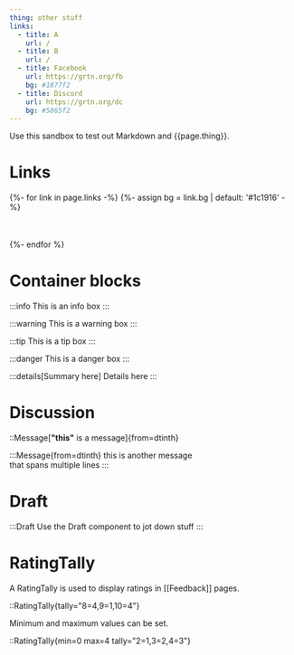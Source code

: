 ```yaml
---
thing: other stuff
links:
  - title: A
    url: /
  - title: B
    url: /
  - title: Facebook
    url: https://grtn.org/fb
    bg: #1877f2
  - title: Discord
    url: https://grtn.org/dc
    bg: #5865f2
---
```


Use this sandbox to test out Markdown and {{page.thing}}.

# Links

<div style="display: flex; flex-direction: column; gap: 0.5rem">
{%- for link in page.links -%}
{%- assign bg = link.bg | default: '#1c1916' -%}
<a href="{{link.url}}" style="padding: 0.5rem; display: flex; text-align: center; border-radius: 0.25rem; background: {{ bg }}; color: #fff;"><span style="flex: 1">{{link.title}}</span></a>
{%- endfor %}
</div>

# Container blocks

:::info
This is an info box
:::

:::warning
This is a warning box
:::

:::tip
This is a tip box
:::

:::danger
This is a danger box
:::

:::details[Summary here]
Details here
:::

# Discussion

::Message[**"this"** is a message]{from=dtinth}

:::Message{from=dtinth}
this is another message \
that spans multiple lines
:::

# Draft

:::Draft
<span onmouseover="console.log('meow')">Use the Draft component to jot down stuff</span>
:::

# RatingTally

A RatingTally is used to display ratings in [[Feedback]] pages.

::RatingTally{tally="8=4,9=1,10=4"}

Minimum and maximum values can be set.

::RatingTally{min=0 max=4 tally="2=1,3=2,4=3"}
